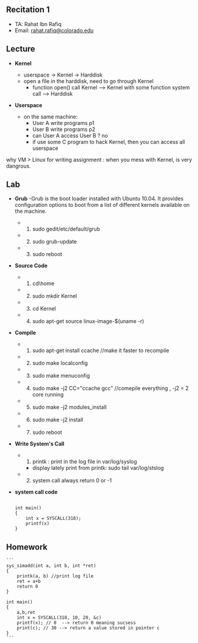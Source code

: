 Recitation 1
----------------------


* TA: Rahat Ibn Rafiq
* Email: rahat.rafiq@colorado.edu 

Lecture
--------
 
* **Kernel** 
 	- userspace -> Kernel -> Harddisk
 	- open a file in the harddisk, need to go through Kernel
 		- function open() call Kernel --> Kernel with some function system call --> Harddisk

* **Userspace** 
	- on the same machine:
		- User A  write  programs p1
		- User B  write  programs p2
		- can User A access User B ? no
		- if use some C program to hack Kernel, then you can access all userspace

why VM > Linux for writing assignment : when you mess with Kernel, is very dangrous.

Lab
------
* **Grub**
	-Grub is the boot loader installed with Ubuntu 10.04. It provides configuration options
to boot from a list of different kernels available on the machine. 
	
	- 1. sudo gedit/etc/default/grub
	- 2. sudo grub-update
	- 3. sudo reboot

* **Source Code**
	- 1. cd\home
	- 2. sudo mkdir Kernel
	- 3. cd Kernel
	- 4. sudo apt-get source linux-image-$(uname -r)


* **Compile**
	- 1. sudo apt-get install ccache  //make it faster to recompile
	- 2. sudo make localconfig
	- 3. sudo make menuconfig
	- 4. sudo make -j2 CC="ccache gcc" //comepile everything , -j2 = 2 core running
	- 5. sudo make -j2 modules_install
	- 6. sudo make -j2 install
	- 7. sudo reboot

* **Write System's Call**
	- 1. printk : print in the log file in var/log/syslog
		- display lately print from printk: sudo tail var/log/stslog
	- 2. system call always return 0 or -1


* **system call code**
	```

	int main()
	{
		int x = SYSCALL(318);
		printf(x)
	}
 	```


Homework
------------
	```
	sys_simadd(int a, int b, int *ret)
	{
		printk(a, b) //print log file
		ret = a+b
		return 0
	}

	int main()
	{
		a,b,ret
		int x = SYSCALL(318, 10, 20, &c)
		printf(x); // 0  --> return 0 meaning sucsess
		print(c); // 30 --> return a value stored in pointer c
	}
	```








